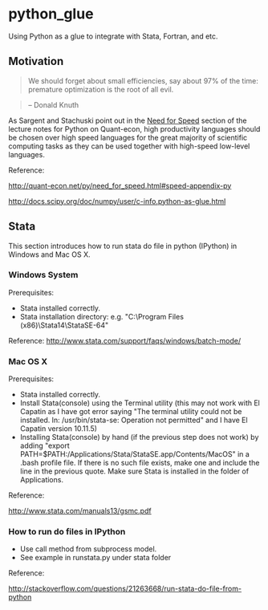 # python_glue
Using Python as a glue to integrate with Stata, Fortran, and etc.

## Motivation

> We should forget about small efficiencies, say about 97% of the time: premature optimization is the root of all evil. 

> – Donald Knuth

As Sargent and Stachuski point out in the [Need for Speed](http://quant-econ.net/py/need_for_speed.html) section of the lecture notes for Python on Quant-econ, high productivity languages should be chosen over high speed languages for the great majority of scientific computing tasks as they can be used together with high-speed low-level languages.

Reference:

http://quant-econ.net/py/need_for_speed.html#speed-appendix-py

http://docs.scipy.org/doc/numpy/user/c-info.python-as-glue.html

## Stata
This section introduces how to run stata do file in python (IPython) in Windows and Mac OS X.

### Windows System
Prerequisites:
- Stata installed correctly.
- Stata installation directory: e.g. "C:\Program Files (x86)\Stata14\StataSE-64"

Reference: 
http://www.stata.com/support/faqs/windows/batch-mode/

### Mac OS X
Prerequisites:
- Stata installed correctly.
- Install Stata(console) using the Terminal utility (this may not work with El Capatin as I have got error saying "The terminal utility could not be installed. ln: /usr/bin/stata-se: Operation not permitted" and I have El Capatin version 10.11.5)
- Installing Stata(console) by hand (if the previous step does not work) by adding "export PATH=$PATH:/Applications/Stata/StataSE.app/Contents/MacOS" in a .bash profile file. If there is no such file exists, make one and include the line in the previous quote. Make sure Stata is installed in the folder of Applications.

Reference: 

http://www.stata.com/manuals13/gsmc.pdf

### How to run do files in IPython
- Use call method from subprocess model.  
- See example in runstata.py under stata folder

Reference: 

http://stackoverflow.com/questions/21263668/run-stata-do-file-from-python


